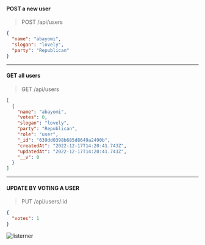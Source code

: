 #### POST a new user

> POST /api/users

```json
{
  "name": "abayomi",
  "slogan": "lovely",
  "party": "Republican"
}
```

---

#### GET all users

> GET /api/users

```json
[
  {
    "name": "abayomi",
    "votes": 0,
    "slogan": "lovely",
    "party": "Republican",
    "role": "user",
    "_id": "639dd0398b685d8649a2490b",
    "createdAt": "2022-12-17T14:20:41.743Z",
    "updatedAt": "2022-12-17T14:20:41.743Z",
    "__v": 0
  }
]
```

---

#### UPDATE BY VOTING A USER

> PUT /api/users/:id

```json
{
  "votes": 1
}
```
![listerner](https://user-images.githubusercontent.com/70065792/208289053-88a78950-0ba7-4179-82b5-0968da484c89.png)
